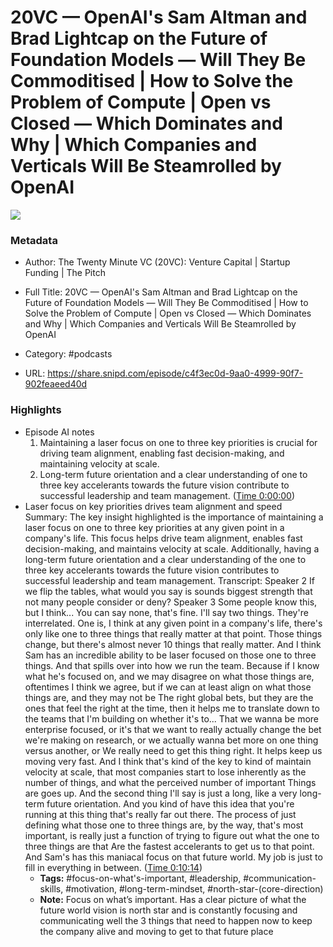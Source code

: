 # 20VC —  OpenAI's Sam Altman and Brad Lightcap on the Future of Foundation Models —  Will They Be Commoditised | How to Solve the Problem of Compute | Open vs Closed —  Which Dominates and Why | Which Companies and Verticals Will Be Steamrolled by OpenAI

![](https://wsrv.nl/?url=https%3A%2F%2Fstatic.libsyn.com%2Fp%2Fassets%2F4%2Fd%2Fe%2F3%2F4de30750ab1da88916c3140a3186d450%2F20VC-profile.png&w=100&h=100)

### Metadata

- Author: The Twenty Minute VC (20VC): Venture Capital | Startup Funding | The Pitch
- Full Title: 20VC —  OpenAI's Sam Altman and Brad Lightcap on the Future of Foundation Models —  Will They Be Commoditised | How to Solve the Problem of Compute | Open vs Closed —  Which Dominates and Why | Which Companies and Verticals Will Be Steamrolled by OpenAI
- Category: #podcasts



- URL: https://share.snipd.com/episode/c4f3ec0d-9aa0-4999-90f7-902feaeed40d

### Highlights

- Episode AI notes
  1. Maintaining a laser focus on one to three key priorities is crucial for driving team alignment, enabling fast decision-making, and maintaining velocity at scale.
  2. Long-term future orientation and a clear understanding of one to three key accelerants towards the future vision contribute to successful leadership and team management. ([Time 0:00:00](https://share.snipd.com/episode-takeaways/bceb571d-42e7-40a4-b773-bf4839ba273b))
- Laser focus on key priorities drives team alignment and speed
  Summary:
  The key insight highlighted is the importance of maintaining a laser focus on one to three key priorities at any given point in a company's life.
  This focus helps drive team alignment, enables fast decision-making, and maintains velocity at scale. Additionally, having a long-term future orientation and a clear understanding of the one to three key accelerants towards the future vision contributes to successful leadership and team management.
  Transcript:
  Speaker 2
  If we flip the tables, what would you say is sounds biggest strength that not many people consider or deny?
  Speaker 3
  Some people know this, but I think... You can say none, that's fine. I'll say two things. They're interrelated. One is, I think at any given point in a company's life, there's only like one to three things that really matter at that point. Those things change, but there's almost never 10 things that really matter. And I think Sam has an incredible ability to be laser focused on those one to three things. And that spills over into how we run the team. Because if I know what he's focused on, and we may disagree on what those things are, oftentimes I think we agree, but if we can at least align on what those things are, and they may not be The right global bets, but they are the ones that feel the right at the time, then it helps me to translate down to the teams that I'm building on whether it's to... That we wanna be more enterprise focused, or it's that we want to really actually change the bet we're making on research, or we actually wanna bet more on one thing versus another, or We really need to get this thing right. It helps keep us moving very fast. And I think that's kind of the key to kind of maintain velocity at scale, that most companies start to lose inherently as the number of things, and what the perceived number of important Things are goes up. And the second thing I'll say is just a long, like a very long-term future orientation. And you kind of have this idea that you're running at this thing that's really far out there. The process of just defining what those one to three things are, by the way, that's most important, is really just a function of trying to figure out what the one to three things are that Are the fastest accelerants to get us to that point. And Sam's has this maniacal focus on that future world. My job is just to fill in everything in between. ([Time 0:10:14](https://share.snipd.com/snip/51297c91-e7c6-4bc4-8b9e-dc74e37d5d3c))
    - **Tags:** #focus-on-what's-important, #leadership, #communication-skills, #motivation, #long-term-mindset, #north-star-(core-direction)
    - **Note:** Focus on what’s important. Has a clear picture of what the future world vision is north star and is constantly focusing and communicating well the 3 things that need to happen now to keep the company alive and moving to get to that future place
